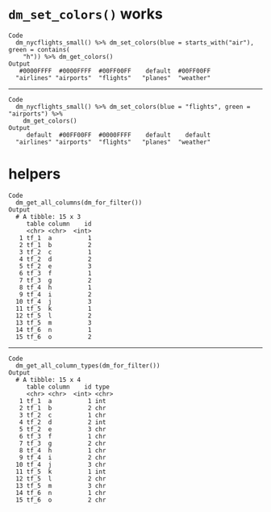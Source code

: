 # `dm_set_colors()` works

    Code
      dm_nycflights_small() %>% dm_set_colors(blue = starts_with("air"), green = contains(
        "h")) %>% dm_get_colors()
    Output
       #0000FFFF  #0000FFFF  #00FF00FF    default  #00FF00FF 
      "airlines" "airports"  "flights"   "planes"  "weather" 

---

    Code
      dm_nycflights_small() %>% dm_set_colors(blue = "flights", green = "airports") %>%
        dm_get_colors()
    Output
         default  #00FF00FF  #0000FFFF    default    default 
      "airlines" "airports"  "flights"   "planes"  "weather" 

# helpers

    Code
      dm_get_all_columns(dm_for_filter())
    Output
      # A tibble: 15 x 3
         table column    id
         <chr> <chr>  <int>
       1 tf_1  a          1
       2 tf_1  b          2
       3 tf_2  c          1
       4 tf_2  d          2
       5 tf_2  e          3
       6 tf_3  f          1
       7 tf_3  g          2
       8 tf_4  h          1
       9 tf_4  i          2
      10 tf_4  j          3
      11 tf_5  k          1
      12 tf_5  l          2
      13 tf_5  m          3
      14 tf_6  n          1
      15 tf_6  o          2

---

    Code
      dm_get_all_column_types(dm_for_filter())
    Output
      # A tibble: 15 x 4
         table column    id type 
         <chr> <chr>  <int> <chr>
       1 tf_1  a          1 int  
       2 tf_1  b          2 chr  
       3 tf_2  c          1 chr  
       4 tf_2  d          2 int  
       5 tf_2  e          3 chr  
       6 tf_3  f          1 chr  
       7 tf_3  g          2 chr  
       8 tf_4  h          1 chr  
       9 tf_4  i          2 chr  
      10 tf_4  j          3 chr  
      11 tf_5  k          1 int  
      12 tf_5  l          2 chr  
      13 tf_5  m          3 chr  
      14 tf_6  n          1 chr  
      15 tf_6  o          2 chr  

